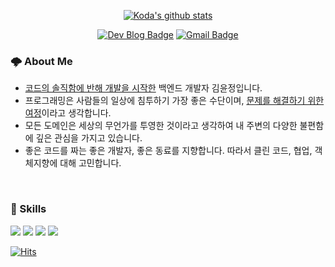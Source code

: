 <div align=center>

[![Koda's github stats](https://github-readme-stats.vercel.app/api?username=yjksw&theme=material-palenight&hide=issues,stars)](https://github.com/anuraghazra/github-readme-stats)
</div>

<div align=center>
  
[![Dev Blog Badge](http://img.shields.io/badge/-Dev%20Blog-181717?style=flat&logo=github&link=https://yjksw.github.io)](https://yjksw.github.io)
[![Gmail Badge](https://img.shields.io/badge/Gmail-EA4335?style=flat&logo=Gmail&logoColor=white&link=mailto:cairofaith@gmail.com)](mailto:cairofaith@gmail.com)
</div>
  
<p>
  
### 🌩 About Me 
  
- [코드의 솔직함에 반해 개발을 시작한](https://yjksw.github.io/start-journey-as-programmer/) 백엔드 개발자 김윤정입니다. 
- 프로그래밍은 사람들의 일상에 침투하기 가장 좋은 수단이며, [문제를 해결하기 위한 여정](https://yjksw.github.io/goal-as-programmer/)이라고 생각합니다. 
- 모든 도메인은 세상의 무언가를 투영한 것이라고 생각하여 내 주변의 다양한 불편함에 깊은 관심을 가지고 있습니다.
- 좋은 코드를 짜는 좋은 개발자, 좋은 동료를 지향합니다. 따라서 클린 코드, 협업, 객체지향에 대해 고민합니다.
</p>

<br>

### 👾 Skills
<p>
<img src="https://img.shields.io/badge/Java-091353?style=flat-square&logo=Java&logoColor=white"/>
<img src="https://img.shields.io/badge/Spring Boot-9D84B7?style=flat-square&logo=Spring Boot&logoColor=white"/>
<img src="https://img.shields.io/badge/MariaDB-D5D5D5?style=flat-square&logo=MariaDB&logoColor=white"/>
<img src="https://img.shields.io/badge/Git-B2F9FC?style=flat-square&logo=Git&logoColor=white"/>
</p>

[![Hits](https://hits.seeyoufarm.com/api/count/incr/badge.svg?url=https%3A%2F%2Fgithub.com%2Fyjksw&count_bg=%23D4EB4A&title_bg=%23555555&icon=&icon_color=%23E7E7E7&title=hits&edge_flat=false)](https://hits.seeyoufarm.com)


<!--
**yjksw/yjksw** is a ✨ _special_ ✨ repository because its `README.md` (this file) appears on your GitHub profile.

Here are some ideas to get you started:

- 🔭 I’m currently working on ...
- 🌱 I’m currently learning ...
- 👯 I’m looking to collaborate on ...
- 🤔 I’m looking for help with ...
- 💬 Ask me about ...
- 📫 How to reach me: ...
- 😄 Pronouns: ...
- ⚡ Fun fact: ...

[![Resume Badge](http://img.shields.io/badge/-Resume-6DB33F?style=flat&logo=notion&link=https://xlffm3.notion.site/xlffm3/d5ed848bced04634a408e69e5071e38a)](https://xlffm3.notion.site/xlffm3/d5ed848bced04634a408e69e5071e38a)
-->
